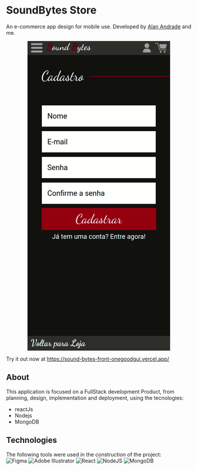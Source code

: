 # SoundBytes Store

An e-commerce app design for mobile use. Developed by [Alan Andrade](https://github.com/Alan-A-Andrade) and me.

<p align='center'>
  <img src='SoundBytes.gif' style='  display:block; margin: 0 auto;'>
</p>
                                                                    
Try it out now at https://sound-bytes-front-onegoodgui.vercel.app/

## About

This application is focused on a FullStack development Product, from planning, design, implementation and deployment, using the tecnologies:

- reactJs
- Nodejs
- MongoDB

## Technologies
The following tools were used in the construction of the project:<br>
![Figma](https://img.shields.io/badge/figma-%23F24E1E.svg?style=for-the-badge&logo=figma&logoColor=white) ![Adobe Illustrator](https://img.shields.io/badge/adobe%20illustrator-%23FF9A00.svg?style=for-the-badge&logo=adobe%20illustrator&logoColor=white) ![React](https://img.shields.io/badge/react-%2320232a.svg?style=for-the-badge&logo=react&logoColor=%2361DAFB) ![NodeJS](https://img.shields.io/badge/node.js-6DA55F?style=for-the-badge&logo=node.js&logoColor=white) ![MongoDB](https://img.shields.io/badge/MongoDB-%234ea94b.svg?style=for-the-badge&logo=mongodb&logoColor=white)
